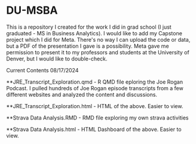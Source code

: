 # DU-MSBA
This is a repository I created for the work I did in grad school (I just graduated - MS in Business Analytics). I would like to add my Capstone project which I did for Meta. There's no way I can upload the code or data, but a PDF of the presentation I gave is a possibility. Meta gave me permission to present it to my professors and students at the University of Denver, but I would like to double-check.



Current Contents 08/17/2024

**JRE_Transcript_Exploration.qmd - R QMD file eploring the Joe Rogan Podcast. I pulled hundreds of Joe Rogan episode transcripts from a few different websites and analyzed the content and discussions.

**JRE_Transcript_Exploration.html - HTML of the above. Easier to view. 


**Strava Data Analysis.RMD - RMD file exploring my own strava activities

**Strava Data Analysis.html - HTML Dashboard of the above. Easier to view.
